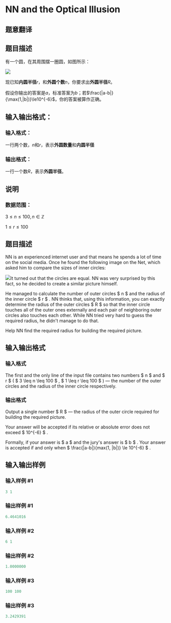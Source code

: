# NN and the Optical Illusion

## 题意翻译

## 题目描述

有一个圆，在其周围摆一圈圆，如图所示：

![](https://cdn.luogu.org/upload/vjudge_pic/CF1100C/a0c9f6bd15b532673873e8a75fb88103ad5b8775.png)

现已知**内圆半径**$r$，和**外圆个数**$n$，你要求出**外圆半径**$R$。

假设你输出的答案是$a$，标准答案为$b$；若$\frac{|a-b|}{\max(1,|b|)}\le10^{-6}$，你的答案被算作正确。

## 输入输出格式：

### 输入格式：

一行两个数，$n$和$r$，表示**外圆数量**和**内圆半径**

### 输出格式：

一行一个数$R$，表示**外圆半径**。

## 说明

### 数据范围：

$3\le n\le100,n\in\mathbb{Z}$

$1\le r\le 100$

## 题目描述

NN is an experienced internet user and that means he spends a lot of time on the social media. Once he found the following image on the Net, which asked him to compare the sizes of inner circles:

![](https://cdn.luogu.com.cn/upload/vjudge_pic/CF1100C/a0c9f6bd15b532673873e8a75fb88103ad5b8775.png)It turned out that the circles are equal. NN was very surprised by this fact, so he decided to create a similar picture himself.

He managed to calculate the number of outer circles $ n $ and the radius of the inner circle $ r $ . NN thinks that, using this information, you can exactly determine the radius of the outer circles $ R $ so that the inner circle touches all of the outer ones externally and each pair of neighboring outer circles also touches each other. While NN tried very hard to guess the required radius, he didn't manage to do that.

Help NN find the required radius for building the required picture.

## 输入输出格式

### 输入格式

The first and the only line of the input file contains two numbers $ n $ and $ r $ ( $ 3 \leq n \leq 100 $ , $ 1 \leq r \leq 100 $ ) — the number of the outer circles and the radius of the inner circle respectively.

### 输出格式

Output a single number $ R $ — the radius of the outer circle required for building the required picture.

Your answer will be accepted if its relative or absolute error does not exceed $ 10^{-6} $ .

Formally, if your answer is $ a $ and the jury's answer is $ b $ . Your answer is accepted if and only when $ \frac{|a-b|}{max(1, |b|)} \le 10^{-6} $ .

## 输入输出样例

### 输入样例 #1

```cpp
3 1

```
### 输出样例 #1

```cpp
6.4641016

```
### 输入样例 #2

```cpp
6 1

```
### 输出样例 #2

```cpp
1.0000000

```
### 输入样例 #3

```cpp
100 100

```
### 输出样例 #3

```cpp
3.2429391

```
